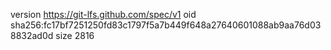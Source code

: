 version https://git-lfs.github.com/spec/v1
oid sha256:fc17bf7251250fd83c1797f5a7b449f648a27640601088ab9aa76d038832ad0d
size 2816
